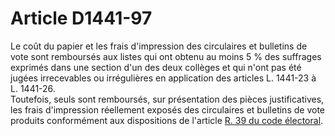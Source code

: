 # Article D1441-97

Le coût du papier et les frais d'impression des circulaires et bulletins de vote sont remboursés aux listes qui ont obtenu au moins 5 % des suffrages exprimés dans une section d'un des deux collèges et qui n'ont pas été jugées irrecevables ou irrégulières en application des articles L. 1441-23 à L. 1441-26.   
Toutefois, seuls sont remboursés, sur présentation des pièces justificatives, les frais d'impression réellement exposés des circulaires et bulletins de vote produits conformément aux dispositions de l'article [R. 39 du code électoral][1].

 [1]: /affichCodeArticle.do?cidTexte=LEGITEXT000006070239&idArticle=LEGIARTI000006354497&dateTexte=&categorieLien=cid